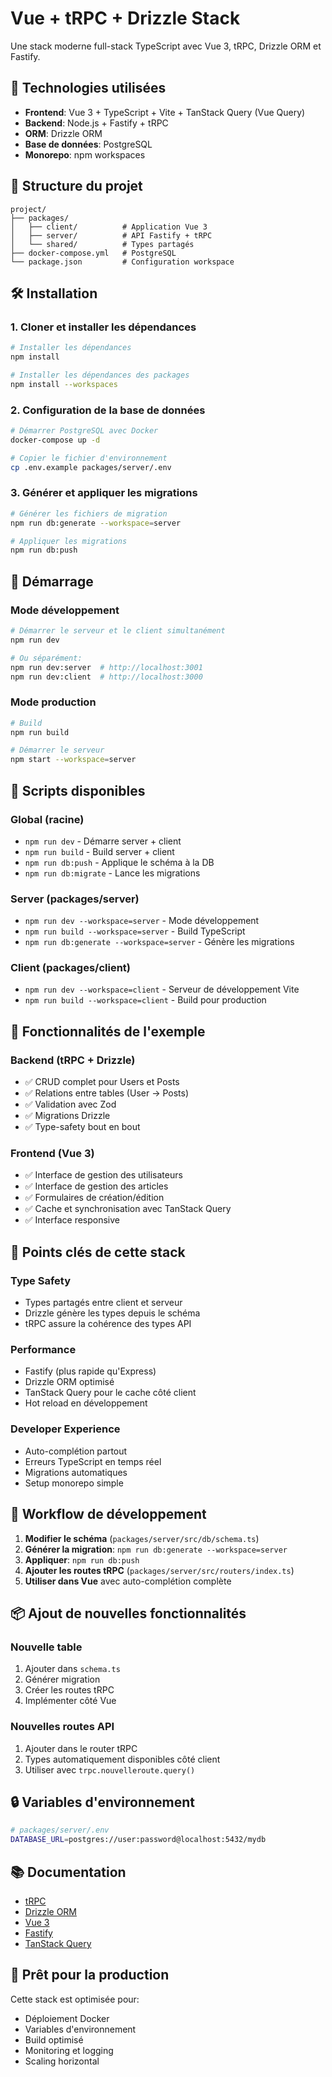 # Vue + tRPC + Drizzle Stack

Une stack moderne full-stack TypeScript avec Vue 3, tRPC, Drizzle ORM et Fastify.

## 🚀 Technologies utilisées

- **Frontend**: Vue 3 + TypeScript + Vite + TanStack Query (Vue Query)
- **Backend**: Node.js + Fastify + tRPC
- **ORM**: Drizzle ORM
- **Base de données**: PostgreSQL
- **Monorepo**: npm workspaces

## 📁 Structure du projet

```
project/
├── packages/
│   ├── client/          # Application Vue 3
│   ├── server/          # API Fastify + tRPC
│   └── shared/          # Types partagés
├── docker-compose.yml   # PostgreSQL
└── package.json         # Configuration workspace
```

## 🛠️ Installation

### 1. Cloner et installer les dépendances

```bash
# Installer les dépendances
npm install

# Installer les dépendances des packages
npm install --workspaces
```

### 2. Configuration de la base de données

```bash
# Démarrer PostgreSQL avec Docker
docker-compose up -d

# Copier le fichier d'environnement
cp .env.example packages/server/.env
```

### 3. Générer et appliquer les migrations

```bash
# Générer les fichiers de migration
npm run db:generate --workspace=server

# Appliquer les migrations
npm run db:push
```

## 🚦 Démarrage

### Mode développement

```bash
# Démarrer le serveur et le client simultanément
npm run dev

# Ou séparément:
npm run dev:server  # http://localhost:3001
npm run dev:client  # http://localhost:3000
```

### Mode production

```bash
# Build
npm run build

# Démarrer le serveur
npm start --workspace=server
```

## 🔧 Scripts disponibles

### Global (racine)
- `npm run dev` - Démarre server + client
- `npm run build` - Build server + client
- `npm run db:push` - Applique le schéma à la DB
- `npm run db:migrate` - Lance les migrations

### Server (packages/server)
- `npm run dev --workspace=server` - Mode développement
- `npm run build --workspace=server` - Build TypeScript
- `npm run db:generate --workspace=server` - Génère les migrations

### Client (packages/client)
- `npm run dev --workspace=client` - Serveur de développement Vite
- `npm run build --workspace=client` - Build pour production

## 📝 Fonctionnalités de l'exemple

### Backend (tRPC + Drizzle)
- ✅ CRUD complet pour Users et Posts
- ✅ Relations entre tables (User → Posts)
- ✅ Validation avec Zod
- ✅ Migrations Drizzle
- ✅ Type-safety bout en bout

### Frontend (Vue 3)
- ✅ Interface de gestion des utilisateurs
- ✅ Interface de gestion des articles
- ✅ Formulaires de création/édition
- ✅ Cache et synchronisation avec TanStack Query
- ✅ Interface responsive

## 🎯 Points clés de cette stack

### Type Safety
- Types partagés entre client et serveur
- Drizzle génère les types depuis le schéma
- tRPC assure la cohérence des types API

### Performance
- Fastify (plus rapide qu'Express)
- Drizzle ORM optimisé
- TanStack Query pour le cache côté client
- Hot reload en développement

### Developer Experience
- Auto-complétion partout
- Erreurs TypeScript en temps réel
- Migrations automatiques
- Setup monorepo simple

## 🔄 Workflow de développement

1. **Modifier le schéma** (`packages/server/src/db/schema.ts`)
2. **Générer la migration**: `npm run db:generate --workspace=server`
3. **Appliquer**: `npm run db:push`
4. **Ajouter les routes tRPC** (`packages/server/src/routers/index.ts`)
5. **Utiliser dans Vue** avec auto-complétion complète

## 📦 Ajout de nouvelles fonctionnalités

### Nouvelle table
1. Ajouter dans `schema.ts`
2. Générer migration
3. Créer les routes tRPC
4. Implémenter côté Vue

### Nouvelles routes API
1. Ajouter dans le router tRPC
2. Types automatiquement disponibles côté client
3. Utiliser avec `trpc.nouvelleroute.query()`

## 🔒 Variables d'environnement

```bash
# packages/server/.env
DATABASE_URL=postgres://user:password@localhost:5432/mydb
```

## 📚 Documentation

- [tRPC](https://trpc.io/)
- [Drizzle ORM](https://orm.drizzle.team/)
- [Vue 3](https://vuejs.org/)
- [Fastify](https://www.fastify.io/)
- [TanStack Query](https://tanstack.com/query)

## 🚀 Prêt pour la production

Cette stack est optimisée pour:
- Déploiement Docker
- Variables d'environnement
- Build optimisé
- Monitoring et logging
- Scaling horizontal
